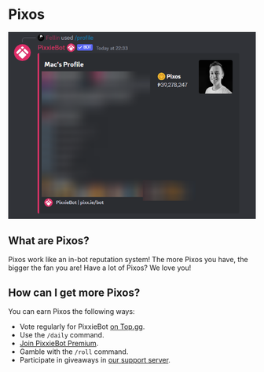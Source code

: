 # Pixos

![](../../.gitbook/assets/pixxie_pixxos.png)

## What are Pixos?

Pixos work like an in-bot reputation system! The more Pixos you have, the bigger the fan you are! Have a lot of Pixos? We love you!

## How can I get more Pixos?

You can earn Pixos the following ways:

- Vote regularly for PixxieBot [on Top.gg](https://pixx.ie/vote).
- Use the `/daily` command.
- [Join PixxieBot Premium](https://pixx.ie/premium).
- Gamble with the `/roll` command.
- Participate in giveaways in [our support server](https://pixx.ie/support).
